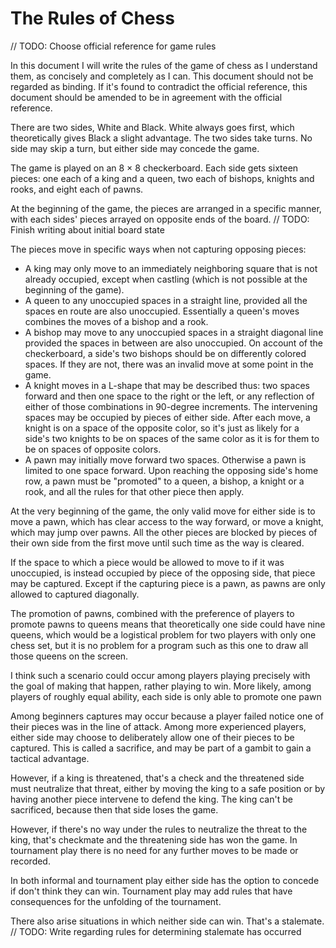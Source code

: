 # The Rules of Chess

// TODO: Choose official reference for game rules

In this document I will write the rules of the game of chess as I understand 
them, as concisely and completely as I can. This document should not be 
regarded as binding. If it's found to contradict the official reference, this 
document should be amended to be in agreement with the official reference.

There are two sides, White and Black. White always goes first, which 
theoretically gives Black a slight advantage. The two sides take turns. No side 
may skip a turn, but either side may concede the game.

The game is played on an 8 &times; 8 checkerboard. Each side gets sixteen 
pieces: one each of a king and a queen, two each of bishops, knights and rooks, 
and eight each of pawns.

At the beginning of the game, the pieces are arranged in a specific manner, with
each sides' pieces arrayed on opposite ends of the board.
// TODO: Finish writing about initial board state

 The pieces move in specific ways when not capturing opposing pieces:
 
 * A king may only move to an immediately neighboring square that is not 
 already occupied, except when castling (which is not possible at the beginning 
 of the game).
 * A queen to any unoccupied spaces in a straight line, provided all the spaces 
 en route are also unoccupied. Essentially a queen's moves combines the moves of 
 a bishop and a rook.
 * A bishop may move to any unoccupied spaces in a straight diagonal line 
 provided the spaces in between are also unoccupied. On account of the 
 checkerboard, a side's two bishops should be on differently colored spaces. If 
 they are not, there was an invalid move at some point in the game.
 * A knight moves in a L-shape that may be described thus: two spaces forward 
 and then one space to the right or the left, or any reflection of either of 
 those combinations in 90-degree increments. The intervening spaces may be 
 occupied by pieces of either side. After each move, a knight is on a space of 
 the opposite color, so it's just as likely for a side's two knights to be on 
 spaces of the same color as it is for them to be on spaces of opposite colors.
 * A pawn may initially move forward two spaces. Otherwise a pawn is limited to 
 one space forward. Upon reaching the opposing side's home row, a pawn must be 
 "promoted" to a queen, a bishop, a knight or a rook, and all the rules for that 
 other piece then apply.
 
 At the very beginning of the game, the only valid move for either side is to 
 move a pawn, which has clear access to the way forward, or move a knight, which 
 may jump over pawns. All the other pieces are blocked by pieces of their own 
 side from the first move until such time as the way is cleared.    
 
 If the space to which a piece would be allowed to move to if it was unoccupied, 
 is instead occupied by piece of the opposing side, that piece may be captured. 
 Except if the capturing piece is a pawn, as pawns are only allowed to captured 
 diagonally.
 
 The promotion of pawns, combined with the preference of players to promote 
 pawns to queens means that theoretically one side could have nine queens, 
 which would be a logistical problem for two players with only one chess set, 
 but it is no problem for a program such as this one to draw all those queens on 
 the screen.
 
 I think such a scenario could occur among players playing precisely with the 
 goal of making that happen, rather playing to win. More likely, among players 
 of roughly equal ability, each side is only able to promote one pawn   
 
 Among beginners captures may occur because a player failed notice one of their 
 pieces was in the line of attack. Among more experienced players, either side 
 may choose to deliberately allow one of their pieces to be captured. This is 
 called a sacrifice, and may be part of a gambit to gain a tactical advantage.
 
 However, if a king is threatened, that's a check and the threatened side must 
 neutralize that threat, either by moving the king to a safe position or by 
 having another piece intervene to defend the king. The king can't be 
 sacrificed, because then that side loses the game.
  
 However, if there's no way under the rules to neutralize the threat to the 
 king, that's checkmate and the threatening side has won the game. In 
 tournament play there is no need for any further moves to be made or recorded. 
 
 In both informal and tournament play either side has the option to concede if 
 don't think they can win. Tournament play may add rules that have consequences 
 for the unfolding of the tournament.
 
 There also arise situations in which neither side can win. That's a stalemate.
 // TODO: Write regarding rules for determining stalemate has occurred 
